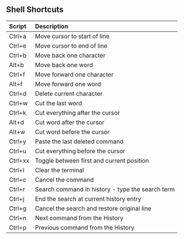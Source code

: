 ## Shell Shortcuts

| Script | Description |
| :--- | :--- |
| Ctrl+a | Move cursor to start of line |
| Ctrl+e | Move cursor to end of line |
| Ctrl+b | Move back one character |
| Alt+b | Move back one word |
| Ctrl+f | Move forward one character |
| Alt+f | Move forward one word |
| Ctrl+d | Delete current character |
| Ctrl+w | Cut the last word |
| Ctrl+k | Cut everything after the cursor |
| Alt+d | Cut word after the cursor |
| Alt+w | Cut word before the cursor |
| Ctrl+y | Paste the last deleted command |
| Ctrl+u | Cut everything before the cursor |
| Ctrl+xx | Toggle between first and current position |
| Ctrl+l | Clear the terminal |
| Ctrl+c | Cancel the command |
| Ctrl+r | Search command in history - type the search term |
| Ctrl+j | End the search at current history entry |
| Ctrl+g | Cancel the search and restore original line |
| Ctrl+n | Next command from the History |
| Ctrl+p | Previous command from the History |
